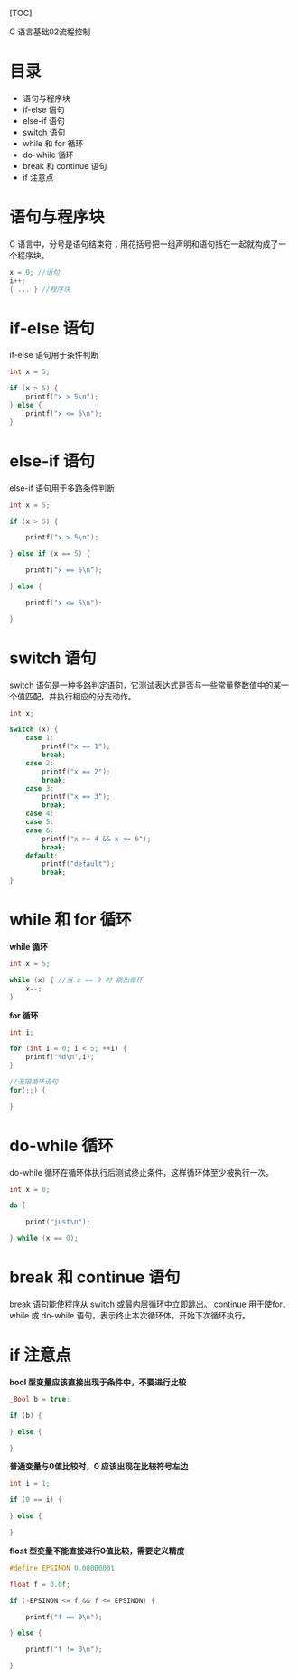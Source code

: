 [TOC]

C 语言基础02流程控制

# 目录

* 语句与程序块
* if-else 语句
* else-if 语句
* switch 语句
* while 和 for 循环
* do-while 循环
* break 和 continue 语句
* if 注意点

# 语句与程序块

C 语言中，分号是语句结束符；用花括号把一组声明和语句括在一起就构成了一个程序块。

```c
x = 0; //语句
i++;
{ ... } //程序块
```

# if-else 语句

if-else 语句用于条件判断

```c
int x = 5;

if (x > 5) {
    printf("x > 5\n");
} else {
    printf("x <= 5\n");
}
```

# else-if 语句

else-if 语句用于多路条件判断

```c
int x = 5;

if (x > 5) {

    printf("x > 5\n");

} else if (x == 5) {

    printf("x == 5\n");

} else {

    printf("x <= 5\n");

}
```

# switch 语句

switch 语句是一种多路判定语句，它测试表达式是否与一些常量整数值中的某一个值匹配，并执行相应的分支动作。

```c
int x;

switch (x) {
    case 1:
        printf("x == 1");
        break;
    case 2:
        printf("x == 2");
        break;
    case 3:
        printf("x == 3");
        break;
    case 4:
    case 5:
    case 6:
        printf("x >= 4 && x <= 6");
        break;
    default:
        printf("default");
        break;
}
```

# while 和 for 循环

**while 循环**

```c
int x = 5;

while (x) { //当 x == 0 时 跳出循环
    x--;
}
```

**for 循环**

```c
int i;

for (int i = 0; i < 5; ++i) {
    printf("%d\n",i);
}

//无限循环语句
for(;;) {

}
```

# do-while 循环

do-while 循环在循环体执行后测试终止条件，这样循环体至少被执行一次。

```c
int x = 0;

do {

    print("just\n");

} while (x == 0);
```

# break 和 continue 语句

break 语句能使程序从 switch 或最内层循环中立即跳出。
continue 用于使for、while 或 do-while 语句，表示终止本次循环体，开始下次循环执行。


# if 注意点

**bool 型变量应该直接出现于条件中，不要进行比较**

```c
_Bool b = true;

if (b) {

} else {

}
```

**普通变量与0值比较时，0 应该出现在比较符号左边**

```c
int i = 1;

if (0 == i) {

} else {

}
```

**float 型变量不能直接进行0值比较，需要定义精度**

```c
#define EPSINON 0.00000001

float f = 0.0f;

if (-EPSINON <= f && f <= EPSINON) {

    printf("f == 0\n");

} else {

    printf("f != 0\n");

}
```


